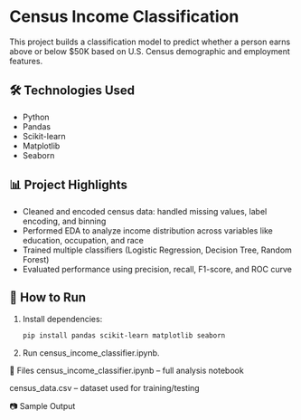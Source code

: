 # Census Income Classification

This project builds a classification model to predict whether a person earns above or below $50K based on U.S. Census demographic and employment features.

## 🛠️ Technologies Used
- Python  
- Pandas  
- Scikit-learn  
- Matplotlib  
- Seaborn  

## 📊 Project Highlights
- Cleaned and encoded census data: handled missing values, label encoding, and binning
- Performed EDA to analyze income distribution across variables like education, occupation, and race
- Trained multiple classifiers (Logistic Regression, Decision Tree, Random Forest)
- Evaluated performance using precision, recall, F1-score, and ROC curve

## 🚀 How to Run
1. Install dependencies:
   ```bash
   pip install pandas scikit-learn matplotlib seaborn

2. Run census_income_classifier.ipynb.

📁 Files
census_income_classifier.ipynb – full analysis notebook

census_data.csv – dataset used for training/testing

📷 Sample Output
